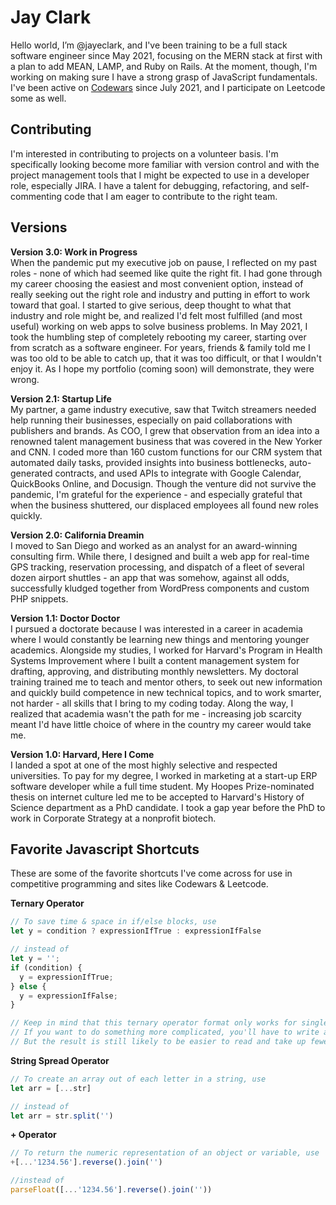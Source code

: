 # Jay Clark

Hello world, I’m @jayeclark, and I've been training to be a full stack software engineer since May 2021, focusing on the MERN stack at first with a plan to add MEAN, LAMP, and Ruby on Rails. At the moment, though, I'm working on making sure I have a strong grasp of JavaScript fundamentals. I've been active on [Codewars](https://www.codewars.com/users/jayclark) since July 2021, and I participate on Leetcode some as well.

## Contributing
I'm interested in contributing to projects on a volunteer basis. I'm specifically looking become more familiar with version control and with the project management tools that I might be expected to use in a developer role, especially JIRA. I have a talent for debugging, refactoring, and self-commenting code that I am eager to contribute to the right team.

## Versions

**Version 3.0: Work in Progress**  
When the pandemic put my executive job on pause, I reflected on my past roles - none of which had seemed like quite the right fit. I had gone through my career choosing the easiest and most convenient option, instead of really seeking out the right role and industry and putting in effort to work toward that goal. I started to give serious, deep thought to what that industry and role might be, and realized I'd felt most fulfilled (and most useful) working on web apps to solve business problems. In May 2021, I took the humbling step of completely rebooting my career, starting over from scratch as a software engineer. For years, friends & family told me I was too old to be able to catch up, that it was too difficult, or that I wouldn't enjoy it. As I hope my portfolio (coming soon) will demonstrate, they were wrong.

**Version 2.1: Startup Life**  
My partner, a game industry executive, saw that Twitch streamers needed help running their businesses, especially on paid collaborations with publishers and brands. As COO, I grew that observation from an idea into a renowned talent management business that was covered in the New Yorker and CNN. I coded more than 160 custom functions for our CRM system that automated daily tasks, provided insights into business bottlenecks, auto-generated contracts, and used APIs to integrate with Google Calendar, QuickBooks Online, and Docusign. Though the venture did not survive the pandemic, I'm grateful for the experience - and especially grateful that when the business shuttered, our displaced employees all found new roles quickly. 

**Version 2.0: California Dreamin**  
I moved to San Diego and worked as an analyst for an award-winning consulting firm. While there, I designed and built a web app for real-time GPS tracking, reservation processing, and dispatch of a fleet of several dozen airport shuttles - an app that was somehow, against all odds, successfully kludged together from WordPress components and custom PHP snippets.

**Version 1.1: Doctor Doctor**  
I pursued a doctorate because I was interested in a career in academia where I would constantly be learning new things and mentoring younger academics. Alongside my studies, I worked for Harvard's Program in Health Systems Improvement where I built a content management system for drafting, approving, and distributing monthly newsletters. My doctoral training trained me to teach and mentor others, to seek out new information and quickly build competence in new technical topics, and to work smarter, not harder - all skills that I bring to my coding today. Along the way, I realized that academia wasn't the path for me - increasing job scarcity meant I'd have little choice of where in the country my career would take me.

**Version 1.0: Harvard, Here I Come**  
I landed a spot at one of the most highly selective and respected universities. To pay for my degree, I worked in marketing at a start-up ERP software developer while a full time student. My Hoopes Prize-nominated thesis on internet culture led me to be accepted to Harvard's History of Science department as a PhD candidate. I took a gap year before the PhD to work in Corporate Strategy at a nonprofit biotech.

## Favorite Javascript Shortcuts
These are some of the favorite shortcuts I've come across for use in competitive programming and sites like Codewars & Leetcode.

**Ternary Operator**  
```javascript
// To save time & space in if/else blocks, use
let y = condition ? expressionIfTrue : expressionIfFalse

// instead of 
let y = '';
if (condition) { 
  y = expressionIfTrue;
} else { 
  y = expressionIfFalse;
}

// Keep in mind that this ternary operator format only works for single-line values or expressions. 
// If you want to do something more complicated, you'll have to write a helper function. 
// But the result is still likely to be easier to read and take up fewer lines of code. 
```

**String Spread Operator**  

```javascript 
// To create an array out of each letter in a string, use
let arr = [...str]

// instead of 
let arr = str.split('')
```
**+ Operator**  
```javascript
// To return the numeric representation of an object or variable, use
+[...'1234.56'].reverse().join('')

//instead of 
parseFloat([...'1234.56'].reverse().join(''))
```


<!---
jayeclark/jayeclark is a ✨ special ✨ repository because its `README.md` (this file) appears on your GitHub profile.
You can click the Preview link to take a look at your changes.
--->
